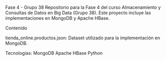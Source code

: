 Fase 4 - Grupo 38
Repositorio para la Fase 4 del curso Almacenamiento y Consultas de Datos en Big Data (Grupo 38). Este proyecto incluye las implementaciones en MongoDB y Apache HBase.

Contenido

tienda_online.productos.json: Dataset utilizado para la implementación en MongoDB.

Tecnologías:
MongoDB
Apache HBase
Python
